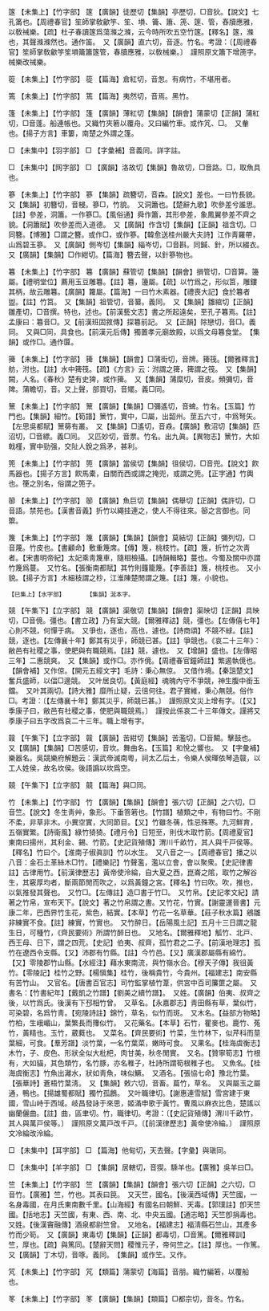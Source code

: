 <!-- { "loadSidebar": true } -->
篴	【未集上】【竹字部】	篴	【廣韻】徒歷切【集韻】亭歷切，□音狄。【說文】七孔筩也。【周禮春官】笙師掌敎龡竽、笙、塤、籥、簫、箎、篴、管，舂牘應雅，以敎祴樂。【疏】杜子春讀篴爲蕩滌之滌，云今時所吹五空竹篴。【釋名】篴，滌也，其聲滌滌然也。通作笛。　又【廣韻】直六切，音逐。竹名。考證：〔【周禮春官】笙師掌敎龡竽笙塤籥簫篴管，春牘應雅，以敎械樂。〕　謹照原文簫下增箎字。械樂改祴樂。 

篵	【未集上】【竹字部】	篵	【篇海】倉紅切，音怱。有病竹，不堪用者。

篶	【未集上】【竹字部】	篶	【篇海】夷然切，音焉。黑竹。

篷	【未集上】【竹字部】	篷	【廣韻】薄紅切【集韻】【韻會】蒲蒙切【正韻】蒲紅切，□音蓬。船連帳也。又織竹夾箬以覆舟。又曰編竹車。或作竼、□。　又軬也。【揚子方言】車簍，南楚之外謂之篷。

□	【未集中】【羽字部】	□	【字彙補】音義同。詳字註。

□	【未集中】【网字部】	□	【廣韻】洛故切【集韻】魯故切，□音路。□，取魚具也。

篸	【未集上】【竹字部】	篸	【集韻】疏簪切，音森。【說文】差也。一曰竹長貌。　又【集韻】初簪切，音梫。篸□，竹貌。　又洞簫也。【楚辭九歌】吹參差兮誰思。【註】參差，洞簫。一作篸□。【風俗通】舜作簫，其形參差，象鳳翼參差不齊之貌。【洞簫賦】吹參差而入道德。　又【廣韻】作含切【集韻】【正韻】祖含切。□同簪。【博雅】□謂之簪。或作□，或作篸。【韓愈送桂州嚴大夫詩】江作靑羅帶，山爲碧玉篸。　又【廣韻】側岑切【集韻】緇岑切，□音斟。同鍼、針，所以綴衣。　又【廣韻】【集韻】□作紺切。【篇海】簪去聲，以針篸物也。

篹	【未集上】【竹字部】	篹	【廣韻】蘇管切【集韻】【韻會】損管切，□音算。籩屬。【禮明堂位】薦用玉豆雕篹。【註】篹，籩屬。【疏】以竹爲之，形似筥，雕鏤其柄，故云雕篹。【廣韻】籮屬。【篇海】一曰竹木素器。【禮喪大記】食於篹者盥。【註】竹筥。　又【集韻】祖管切，音纂。義同。　又【集韻】雛綰切【正韻】雛產切，□音撰。特也，述也。【前漢藝文志】書之所起遠矣，至孔子篹焉。【註】孟康曰：篹音□。又【前漢班固敘傳】探篹前記。　又【正韻】除戀切，音□。義同。　又與□同，具食也。【前漢元后傳】獨置孝元廟故殿，以爲文母篹食堂。　【集韻】或作□。通作匴。

篺	【未集上】【竹字部】	篺	【集韻】【韻會】□蒲街切，音牌。篺筏。【爾雅釋言】舫，泭也。【註】水中篺筏。【疏】《方言》云：泭謂之篺，篺謂之筏。　又【集韻】闕，人名。《春秋》楚有史猈，或作篺。　又【集韻】蒲糜切，音皮。頻彌切，音陴。蒲瞻切，音。又上聲，部買切，音矲。義□同。

篻	【未集上】【竹字部】	篻	【廣韻】【集韻】□彌遙切，音蜱。竹名。【玉篇】竹門也。【集韻】細竹。【筍譜】篻竹，實中，□屬，出韶州。莖五六寸，中爲弩矢。【左思吳都賦】篻簩有叢。　又【集韻】□遙切，音猋。【廣韻】敷沼切【集韻】匹沼切，□音縹。義□同。　又匹妙切，音票。竹名。出九眞。【異物志】篻竹，大如戟槿，實中勁强，交阯人銳之爲矛，甚利。

篼	【未集上】【竹字部】	篼	【廣韻】當侯切【集韻】徂侯切，□音兜。【說文】飮馬器也。【揚子方言】飮馬橐，自關而西或謂之掩兜，或謂之篼。【正字通】竹輿也。箯之別名，俗謂之篼子。

篽	【未集上】【竹字部】	篽	【廣韻】魚巨切【集韻】偶舉切【正韻】偶許切，□音語。禁苑也。【漢書音義】折竹以繩挂連之，使人不得往來。篽之言御也。同籞。

篾	【未集上】【竹字部】	篾	【廣韻】【集韻】【韻會】莫結切【正韻】彌列切，□音蔑。竹皮也。【書顧命】敷重篾席。【傳】篾，桃枝竹。【疏】篾，折竹之次靑者。【宋書明帝紀】太妃乘靑篾車，隨相檢攝。【詩韻輯略】蔓也。今蜀及關中亦謂竹篾爲蔓。　又竹名。【張衡南都賦】其竹則籦籠篾。【李善註】篾，桃枝也。　又小貌。【揚子方言】木細枝謂之杪，江淮陳楚閒謂之篾。【註】篾，小貌也。

	【巳集上】【水字部】		【集韻】涎本字。

競	【午集下】【立字部】	競	【廣韻】渠敬切【集韻】【韻會】渠映切【正韻】具映切，□音傹。彊也。【書立政】乃有室大競。【爾雅釋詁】競，彊也。【左傳僖七年】心則不競，何憚于病。　又爭也，逐也，高也，遽也。【詩商頌】不競不絿。【註】競，逐也。【左傳襄十年】鄭其有災乎，師競已甚。【註】爭競也。《哀二十三年》：敝邑有社稷之事，使肥與有職競焉。【註】競，遽也。　又【增韻】盛也。【左傳昭三年】二惠競爽。　又【集韻】或作□。亦作傹。【周禮春官鐘師註】繁遏執傹也。【韻會補】又作倞。【開元五經文字】毛詩：秉心無倞。　又借作境。【秦詛楚文】奮兵盛師，以偪□邊競。　又叶居良切。【黃庭經】魂魄內守不爭競，神生腹中銜玉鐺。　又叶其兩切。【詩大雅】靡所止疑，云徂何往。君子實維，秉心無競。俗作□。考證：〔【左傳襄十年】鄭其災乎，師競已甚。〕　謹照原文災上增有字。〔【又】季康子曰，敝邑有社稷之事，使肥與職競焉。〕　謹按此係哀二十三年傳文。謹將又季康子曰五字改爲哀二十三年。職上增有字。 

竷	【午集下】【立字部】	竷	【廣韻】苦紺切【集韻】苦濫切，□音闞。擊鼓也。　又【廣韻】【集韻】□苦感切，音坎。舞曲名。【玉篇】和悅之響也。　又【字彙補】樂器名。吳競樂府解題云：漢武帝滅南粵，祠太乙后土，令樂人侯暉依琴造竷，以工人姓侯，故名坎侯。後語譌以坎爲空。

竸	【午集下】【立字部】	竸	【篇海】與□同。

竹	【未集上】【竹字部】	竹	【廣韻】【集韻】【韻會】張六切【正韻】之六切，□音竺。【說文】冬生靑艸，象形。下垂箁箬也。【竹譜】植類之中，有物曰竹。不剛不柔，非草非木。小異空實，大同節目。【又】竹雖冬蒨，性忌殊寒。九河鮮育，五嶺實繁。【詩衞風】綠竹猗猗。【禮月令】日短至，則伐木取竹箭。【周禮夏官】東南曰揚州，其利金、錫、竹箭。【史記貨殖傳】渭川千畝竹，其人與千戸侯等。【釋名】竹曰个。【淮南子俶眞訓】竹以水生。　又八音之一。【周禮春官】播之以八音：金石土革絲木□竹。【禮樂記】竹聲濫，濫以立會，會以聚衆。【史記律書註】古律用竹。【前漢律歷志】黃帝使泠綸，自大夏之西，崑崙之隂，取竹之解谷生，其竅厚均者，斷兩節閒而吹之，以爲黃鐘之宮。【釋名】竹曰吹。吹，推也，以氣推發其聲也。　又竹□。【左傳註】造□書于竹□。　又竹帛。【史記孝文紀】請著之竹帛，宣布天下。【說文】著之竹帛謂之書。又竹花，竹實。【謝靈運晉書】元康二年，巴西界竹生花，紫色，結實。【本草】竹花一名草華。【莊子秋水篇】鵷雛非練實不食。【註】練實，竹實也。　又竹醉日。【岳陽風土記】五月十三日謂之龍生日，可種竹，《齊民要術》所謂竹醉日也。　又地名。【爾雅釋地】觚竹、北戸、西王母、日下，謂之四荒。【史記】伯夷、叔齊，孤竹君之二子。【前漢地理志】孤竹在遼西令支縣。【又】沛郡有竹縣。【註】今竹邑。【又】廣漢郡屬縣有綿竹。【又】零陵郡竹山縣。【水經注】藉水東南流，與竹嶺水合。【穆天子傳】我徂黃竹。【零陵記】桂竹之野。【楊愼集】桂竹，後稱貴竹，今貴州。【福建志】南安縣有苦竹山。　又官名。【唐書百官志】司竹監掌植竹葦，供宮中百司簾篚之屬。　又書名：【竹書紀年】【戴凱之竹譜】【劉美之續竹譜】。　又姓。【廣韻】伯夷、叔齊之後，以竹爲氏。後漢有下邳相竹曾。　又草名。【永嘉郡志】靑田縣有草，葉似竹，可染碧，名爲竹靑。【宛陵詩註】錦竹，草名，似竹而斑。　又木名。【益部方物略】竹柏，生峨嵋山，葉繁長而籜似竹。　又花藥名。【本草】石竹，瞿麥也。鹿竹、菟竹，黃精也。玉竹，葳蕤也。　又菜名。【齊民要術】竹菜，生竹林下，似芹科而莖葉細，可食。【羣芳譜】淡竹葉，一名竹葉菜，嫩時可食。　又果名。【桂海虞衡志】木竹，子、皮色、形狀全似大枇杷，肉甘美，秋冬閒實。　又名。【贊寧筍志】竹根有，大如貓，其色類竹，名竹豚，亦名稚子，杜詩所謂筍根稚子也。　又魚名。【桂海虞衡志】竹魚出灕水，狀如靑魚，味似鱖。　又酒名。【張協七命】豫北竹葉。【張華詩】蒼梧竹葉淸。　又【集韻】敕六切，音畜。萹竹，草名。　又與屬玉之屬通，鴨也。【揚雄蜀都賦】獨竹孤鶬。　又叶職律切。【謝惠連雪賦】雪宮建于東國，雪山峙于西域。岐昌發詠于來思，姬滿申歌于黃竹。曹風以麻衣比色，楚謠以幽蘭儷曲。【註】曲，區聿切。竹，職律切。考證：〔【史記貨殖傳】渭川千畝竹，其人與萬戸侯等。〕　謹照原文萬戸改千戸。〔【前漢律歷志】黃帝使冷綸。〕　謹照原文冷綸改泠綸。 

□	【未集中】【耳字部】	□	【篇海】他甸切，天去聲。【字彙】與瑱同。

□	【未集中】【羊字部】	□	【集韻】居轄切，音猰。騬羊也。【廣雅】吳羊曰□。

竺	【未集上】【竹字部】	竺	【廣韻】【集韻】【韻會】張六切【正韻】之六切，□音竹。【廣雅】竺，竹也。其表曰笢。　又天竺，國名。【後漢西域傳】天竺國，一名身毒國，在月氏東南數千里。【山海經】有國名曰朝鮮、天毒。【郭璞註】卽天竺國。【括地志】天竺國，有東、西、南、北、中央五國。【通志略】天竺卽捐毒也。　又姓。【後漢竇融傳】酒泉都尉竺曾。　又地名。【福建志】福淸縣石竺山，其產多竹而少筍。　又【廣韻】東毒切【集韻】【正韻】都毒切，□音篤。【爾雅釋訓】竺，厚也。【疏】與篤同。【楚辭天問】稷惟元子，帝何竺之。【註】厚也。一作篤。　又【廣韻】丁木切，音啄。義同。　【集韻】或作笁。又作。

竼	【未集上】【竹字部】	竼	【類篇】蒲蒙切【海篇】音朋。織竹編箬，以覆船也。

笗	【未集上】【竹字部】	笗	【廣韻】【集韻】【類篇】□都宗切，音冬。竹名。

